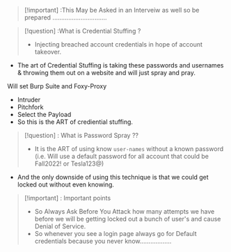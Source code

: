 >[!important] :This May be Asked in an Interveiw as well so be prepared ...............................

>[!question] :What is Credential Stuffing ?
>- Injecting breached account credentials in hope of account takeover.

- The art of Credential Stuffing is taking these passwords and usernames & throwing them out on a website and will just spray and pray.

Will set Burp Suite and Foxy-Proxy
- Intruder
- Pitchfork 
- Select the Payload 
- So this is the ART of crediential stuffing.

>[!question] : What is Password Spray ??
>- It is the ART of using know `user-names` without a known password (i.e. Will use a default password for all account that could be Fall2022! or Tesla123@)
- And the only downside of using this technique is that we could get locked out without even knowing.

>[!important] : Important points
>- So Always Ask Before You Attack how many attempts we have before we will be getting locked out a bunch of user's and cause Denial of Service.
>- So whenever you see a login page always go for Default credentials because you never know..................

